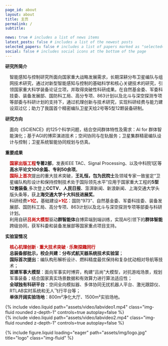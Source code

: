 ```yaml
---
page_id: about
layout: about
title: 主页
permalink: /
subtitle: 

news: true # includes a list of news items
latest_posts: false # includes a list of the newest posts
selected_papers: false # includes a list of papers marked as "selected={true}"
social: false # includes social icons at the bottom of the page
---
```



<div class="warning">
<span>
<p style='margin-top:1em; text-align:left'>
<b>研究所简介</b></p>
<p style='margin-left:1em;'>
智能感知与控制研究所面向国家重大战略发展需求，长期深耕分布卫星编队与组网技术研究，通过对新型智能感知与控制的基础科学和核心关键技术的研究，引领国家重大科学装备论证立项，并取得突破性科研成果。在自然基金委、军委科技委、装备发展部、国防科工局、高分专项、863计划以及北斗与深空探测专项等部委与科研计划的支持下，通过机理创新与技术研究，实现科研经费与能力建设双过亿；助力了我国首个精密编队卫星天绘2号等5型12颗装备研制。
</p></span>
<span>
<p style='margin-top:1em; text-align:left'>
<b>研究方向</b></p>
<p style='margin-left:1em;'>
面向《SCIENCE》的125个科学问题，结合空间群体特性及需求：AI for 群体智能演化；基于AGI的博弈演进技术；空间协同与在轨服务；卫星集群精密编队设计与控制；卫星系统智能协同规划与仿真。
</p></span>
<span>
<p style='margin-top:1em; text-align:left'>
<b>重要成果</b></p>
<p style='margin-left:1em;'>
<span style="color:#c00000"><b>国家出版工程</b></span><b>专著2部</b>，发表IEEE TAC、Signal Processing、以及中科院1区等<b>高水平论文100余篇、专利50余项</b>。
<br>
<span style="color:#c00000"><b>国际上首次</b></span>提出的重大技术突破，<b>王礼恒，包为民院士</b>及领域专家一致鉴定“卫星编队构形设计和保持控制技术处于国际领先水平”应用于国家重大工程的<b>5型12套装备</b>,多次登上<b>CCTV</b>、<b>人民日报</b>、澎湃新闻、新浪新闻、上海交通大学头版头条等，获<b>上海交通大学十大科技进展奖</b>。
<br>
科研经费<span style="color:#c00000"><b>>1亿</b></span>，基础建设<span style="color:#c00000"><b>>1亿</b></span>：国防“973”、自然基金委、军委科技委、装备发展部、国防科工局、高分专项、863计划以及北斗与深空探测专项等部委与科研计划。
<br>
利用自研<span style="color:#c00000"><b>吕尚大模型</b></span>驱动<b>群智能体</b>自博弈端到端训练，实现AI引领下的<b>群体智能</b>跨级协同，获军科委和装备发展部等国家重点项目支持。
</p></span>
<span>
<p style='margin-top:1em; text-align:left'>
<b>实验室情况</b></p>
<p style='margin-left:1em;'>
<span style="color:#c00000"><b>核心机理创新 · 重大技术突破 · 乐聚探趣同行</b></span>
<br>
<b>总装备部批示，校企共建：分布式航天器系统技术实验室</b>；
<br>
<b>国际首次提出</b>：编队构形解析设计、燃料精度最优保持和复杂扰动相对导航等技术；
<br>
<b>首建军事大模型</b>：面向军事实时博弈，构建“吕尚”大模型，对抗游戏场景，规划军事装备；结合国家真实场景数据和有效算力进行算法适应性；
<br>
<b>全球独有科研平台</b>：空间全向模拟器、多体协同无扰机器人平台、激光跟踪仪、RTLAB实时系统和无人飞行平台等；
<br>
<b>单体开阔实验场地</b>：800m²净化大厅、1500m²实验场地。
<div class="row mt-3">
    <div class="col-sm mt-3 mt-md-0">
        {% include video.liquid path="assets/video/labvideo1.mp4" class="img-fluid rounded z-depth-1" controls=true autoplay=false %}
    </div>
    <div class="col-sm mt-3 mt-md-0">
        {% include video.liquid path="assets/video/labvideo2.mp4" class="img-fluid rounded z-depth-1" controls=true autoplay=false %}
    </div>
</div>
<div class="caption">
</div>
</p></span>
</div>



<div class="row">
    <div class="col-sm mt-3 mt-md-0">
        {% include figure.liquid loading="eager" path="assets/img/logo.jpg" title="logo" class="img-fluid" %}
    </div>
</div>
<div class="caption">
</div>